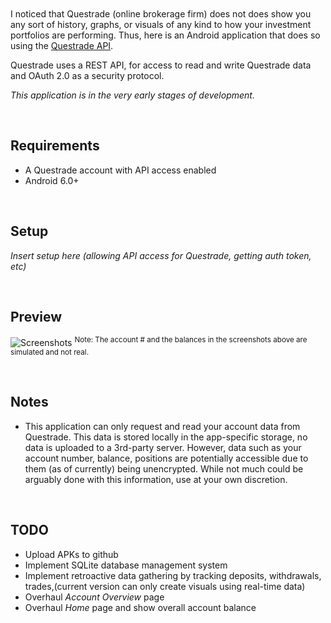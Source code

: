 # <a href="https://www.npmjs.com/package/humio-winston"><img src="https://i.imgur.com/95Rji4r.png" alt="" /></a> 

I noticed that Questrade (online brokerage firm) does not does show you any sort of history, graphs, or visuals of any kind to how your investment portfolios are performing. Thus, here is an Android application that does so using the [Questrade API](https://www.questrade.com/api).

Questrade uses a REST API, for access to read and write Questrade data and OAuth 2.0 as a security protocol.  

*This application is in the very early stages of development.*

<br/>

## Requirements
* A Questrade account with API access enabled
* Android 6.0+

<br/>

## Setup

*Insert setup here (allowing API access for Questrade, getting auth token, etc)*

<br/>

## Preview

![Screenshots](https://i.imgur.com/wZrK78I.png) <sup>Note: The account # and the balances in the screenshots above are simulated and not real.<sup>

<br/>

## Notes
* This application can only request and read your account data from Questrade. This data is stored locally in the app-specific storage, no data is uploaded to a 3rd-party server. However, data such as your account number, balance, positions are potentially accessible due to them (as of currently) being unencrypted. While not much could be arguably done with this information, use at your own discretion.

<br/>

## TODO
* Upload APKs to github
* Implement SQLite database management system
* Implement retroactive data gathering by tracking deposits, withdrawals, trades,(current version can only create visuals using real-time data)
* Overhaul *Account Overview* page
* Overhaul *Home* page and show overall account balance
